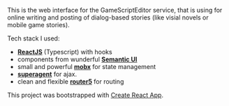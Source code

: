 This is the web interface for the GameScriptEditor service, that is using for online writing and posting of dialog-based stories (like visial novels or mobile game stories).

Tech stack I used: 
* [**ReactJS**](https://reactjs.org/) (Typescript) with hooks
* components from wunderful [**Semantic UI**](https://router5.js.org/)
* small and powerful [**mobx**](https://mobx.js.org/) for state management
* [**superagent**](https://visionmedia.github.io/superagent) for ajax.
* clean and flexible [**router5**](https://router5.js.org/) for routing

This project was bootstrapped with [Create React App](https://github.com/facebook/create-react-app).
